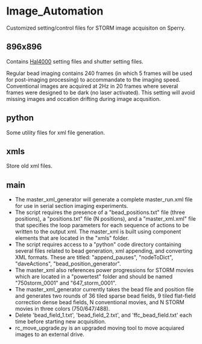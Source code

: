 # Image_Automation

Customized setting/control files for STORM image acquisiton on Sperry. 

## 896x896
Contains [Hal4000](https://github.com/ZhuangLab/storm-control/tree/master/storm_control) setting files and shutter setting files. 

Regular bead imaging contains 240 frames (in which 5 frames will be used for post-imaging processing) to accommandate to the imaging speed. Conventional images are acquired at 2Hz in 20 frames where several frames were designed to be dark (no laser activated). This setting will avoid missing images and occation drifting during image acqusition. 

## python
Some utility files for xml file generation. 

## xmls
Store old xml files. 

## main
* The master_xml_generator will generate a complete master_run.xml file for use in serial section imaging experiments. 
* The script requires the presence of a "bead_positions.txt" file (three positions), a "positions.txt" file (N positions), and a "master_xml.xml" file that
specifies the loop parameters for each sequence of actions to be written to the output xml. The master_xml is built using 
component elements that are located in the "xmls" folder. 
* The script requires access to a "python" code directory containing several files related to bead generation, xml appending, and converting XML formats. These are titled: "append_pauses", "nodeToDict", "daveActions", "bead_position_generator". 
* The master_xml also references power progressions for STORM movies which are located in a "powertest" folder and should be 
named "750storm_0001" and "647_storm_0001".
* The master_xml_generator currently takes the bead file and position file and generates two rounds of 36 tiled sparse bead fields, 
9 tiled flat-field correction dense bead fields, N conventional movies, and N STORM movies in three colors (750/647/488).  
* Delete 'bead_field_1.txt', 'bead_field_2.txt', and 'ffc_bead_field.txt' each time before starting new acquisition.
* rc_move_upgrade.py is an upgraded moving tool to move acquiared images to an external drive. 
